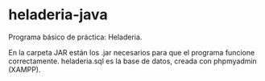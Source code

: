 # heladeria-java
Programa básico de práctica: Heladeria.

En la carpeta JAR están los .jar necesarios para que el programa funcione correctamente.
heladeria.sql es la base de datos, creada con phpmyadmin (XAMPP).
